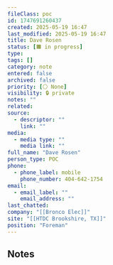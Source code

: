 ```yaml
---
fileClass: poc
id: 1747691260437
created: 2025-05-19 16:47
last_modified: 2025-05-19 16:47
title: Dave Rosen
status: [🟧 in progress]
type: 
tags: []
category: note
entered: false
archived: false
priority: [⚪ None]
visibility: 🔒 private
notes: ""
related: 
source:
  - descriptor: ""
    link: ""
media:
  - media type: ""
    media link: ""
full_name: "Dave Rosen"
person_type: POC
phone:
  - phone_label: mobile
    phone_number: 404-642-1754
email:
  - email_label: ""
    email_address: ""
last_chatted: 
company: "[[Bronco Elec]]"
site: "[[HTDC Brookshire, TX]]"
position: "Foreman"
---
```


## Notes